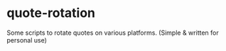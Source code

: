 # quote-rotation
Some scripts to rotate quotes on various platforms. (Simple &amp; written for personal use)
